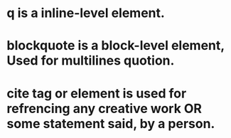 
# q is a inline-level element.
# blockquote is a block-level element, Used for multilines quotion.
# cite tag or element is used for refrencing any creative work OR some statement said, by a person.